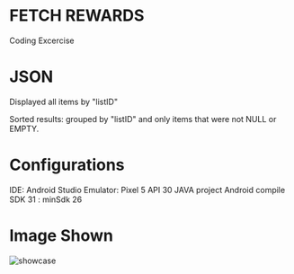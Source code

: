 # FETCH REWARDS
Coding Excercise

# JSON
Displayed all items by "listID"

Sorted results: grouped by "listID"
and only items that were not NULL or EMPTY.

# Configurations
IDE: Android Studio
Emulator: Pixel 5 API 30
JAVA project
Android compile SDK 31 : minSdk 26

# Image Shown
![showcase](https://user-images.githubusercontent.com/42950984/160031016-83f04776-bff1-4630-90c9-0741823d9922.jpg)
